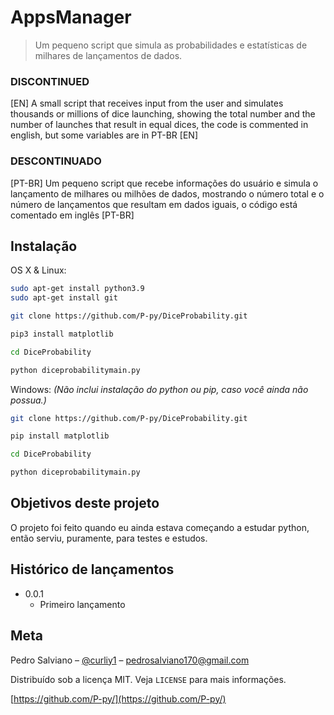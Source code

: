 # AppsManager
> Um pequeno script que simula as probabilidades e estatísticas de milhares de lançamentos de dados.

### DISCONTINUED
[EN] A small script that receives input from the user and simulates thousands or millions of dice launching, showing the total number and the number of launches that result in equal dices, the code is commented in english, but some variables are in PT-BR [EN]

### DESCONTINUADO
[PT-BR] Um pequeno script que recebe informações do usuário e simula o lançamento de milhares ou milhões de dados, mostrando o número total e o número de lançamentos que resultam em dados iguais, o código está comentado em inglês [PT-BR]

## Instalação

OS X & Linux:

```sh
sudo apt-get install python3.9
sudo apt-get install git

git clone https://github.com/P-py/DiceProbability.git

pip3 install matplotlib

cd DiceProbability

python diceprobabilitymain.py
```

Windows:
*(Não inclui instalação do python ou pip, caso você ainda não possua.)*

```sh
git clone https://github.com/P-py/DiceProbability.git

pip install matplotlib

cd DiceProbability

python diceprobabilitymain.py
```

## Objetivos deste projeto
O projeto foi feito quando eu ainda estava começando a estudar python, então serviu, puramente, para testes e estudos.

## Histórico de lançamentos

* 0.0.1
  * Primeiro lançamento

## Meta

Pedro Salviano – [@curliy1](https://twitter.com/curliy1) – pedrosalviano170@gmail.com

Distribuído sob a licença MIT. Veja `LICENSE` para mais informações.

[https://github.com/P-py/](https://github.com/P-py/)
